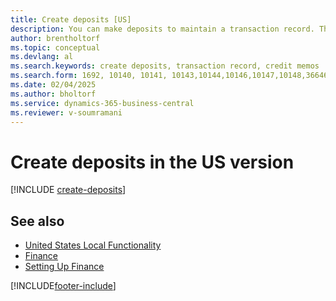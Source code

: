 ```yaml
---
title: Create deposits [US]
description: You can make deposits to maintain a transaction record. This record contains information that can be applied to outstanding invoices and credit memos in the US version.
author: brentholtorf
ms.topic: conceptual
ms.devlang: al
ms.search.keywords: create deposits, transaction record, credit memos
ms.search.form: 1692, 10140, 10141, 10143,10144,10146,10147,10148,36646
ms.date: 02/04/2025
ms.author: bholtorf
ms.service: dynamics-365-business-central
ms.reviewer: v-soumramani
---
```


# Create deposits in the US version

[!INCLUDE [create-deposits](../includes/CAMXUS/create-deposits.md)]

## See also

- [United States Local Functionality](united-states-local-functionality.md)  
- [Finance](../../finance.md)  
- [Setting Up Finance](../../finance.md)  

[!INCLUDE[footer-include](../../includes/footer-banner.md)]